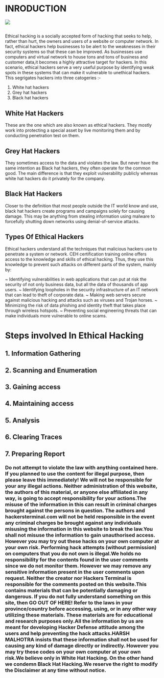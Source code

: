

# INRODUCTION

![](https://img.freepik.com/free-photo/hacker-black-hoodie-holding-laptop-with-virtual-display-server-data-chart-bar-binary-code-world-map_9083-3031.jpg?size=626&ext=jpg)
##
Ethical hacking is a socially accepted form of hacking that seeks to help, rather than hurt, the owners and users of a website or computer network. 
In fact, ethical hackers help businesses to be alert to the weaknesses in their security systems so that these can be improved.
As businesses use computers and virtual network to house tons and tons of business and customer data,it becomes a highly attractive target for hackers.
In this scenario, ethical hackers serve a very useful purpose by identifying weak spots in these systems that can make it vulnerable to unethical hackers.
This segrigates hackers into three catogeries :-
1. White hat hackers 
2. Grey hat hackers
3. Black hat hackers

## White Hat Hackers
These are the one which are also known as ethical hackers. They mostly work into protecting a special asset by live monitoring them and by conducting 
penetration test on them. 

## Grey Hat Hackers
They sometimes access to the data and violates the law. But never have the same intention as Black hat hackers, they often operate for the common good. 
The main difference is that they exploit vulnerability publicly whereas white hat hackers do it privately for the company. 

## Black Hat Hackers
Closer to the definition that most people outside the IT world know and use, black hat hackers create programs and campaigns solely for causing damage. 
This may be anything from stealing information using malware to forcefully shutting down networks using denial-of-service attacks.

## Types Of Ethical Hackers

Ethical hackers understand all the techniques that malicious hackers use to penetrate a system or network. CEH certification training online offers access
to the knowledge and skills of ethical hacking. Thus, they use this knowledge to prevent such attacks on different parts of the system, mainly by:

 ~ Identifying vulnerabilities in web applications that can put at risk the security of not only business data, but all the data of thousands of app users.
 ~ Identifying loopholes in the security infrastructure of an IT network that can lead to theft of corporate data.
 ~ Making web servers secure against malicious hacking and attacks such as viruses and Trojan horses.
 ~ Minimizing the risk of data phishing and identity theft that takes place through wireless hotspots.
 ~ Preventing social engineering threats that can make individuals more vulnerable to online scams.

# Steps involved In Ethical Hacking

## 1. Information Gathering
## 2. Scanning and Enumeration 
## 3. Gaining access
## 4. Maintaining access
## 5. Analysis 
## 6. Clearing Traces
## 7. Preparing Report 

### Do not attempt to violate the law with anything contained here. If you planned to use the content for illegal purpose, then please leave this immediately! We will not be responsible for your any illegal actions. Neither administration of this website, the authors of this material, or anyone else affiliated in any way, is going to accept responsibility for your actions.The misuse of the information in this can result in criminal charges brought against the persons in question. The authors and hackersterminal.com will not be held responsible in the event any criminal charges be brought against any individuals misusing the information in this website to break the law.You shall not misuse the information to gain unauthorised access. However you may try out these hacks on your own computer at your own risk. Performing hack attempts (without permission) on computers that you do not own is illegal.We holds no responsibility for the contents found in the user comments since we do not monitor them. However we may remove any sensitive information present in the user comments upon request. Neither the creator nor Hackers Terminal is responsible for the comments posted on this website.This contains materials that can be potentially damaging or dangerous. If you do not fully understand something on this site, then GO OUT OF HERE! Refer to the laws in your province/country before accessing, using, or in any other way utilizing these materials. These materials are for educational and research purposes only.All the information by us are meant for developing Hacker Defense attitude among the users and help preventing the hack attacks.HARSH MALHOTRA insists that these information shall not be used for causing any kind of damage directly or indirectly. However you may try these codes on your own computer at your own risk.We believe only in White Hat Hacking. On the other hand we condemn Black Hat Hacking.We reserve the right to modify the Disclaimer at any time without notice.


